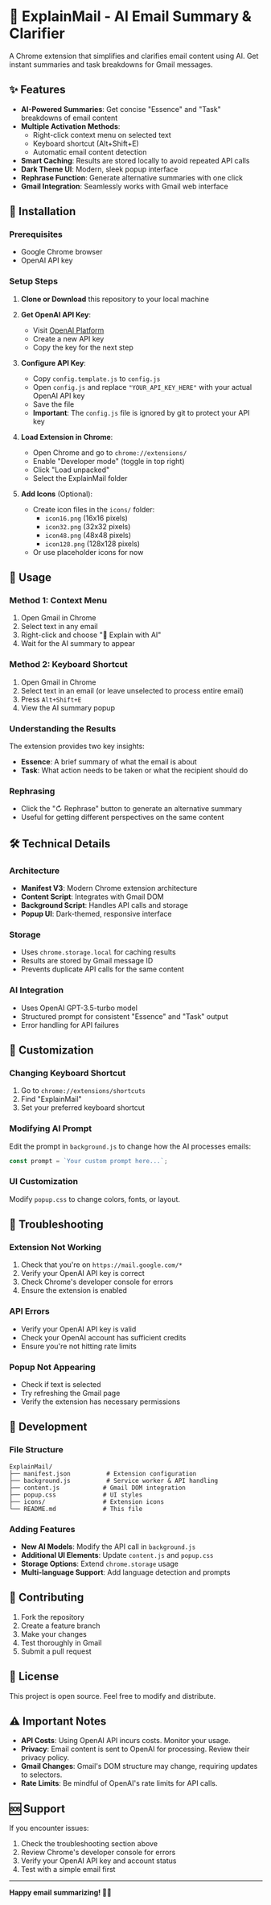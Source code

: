 # 🧠 ExplainMail - AI Email Summary & Clarifier

A Chrome extension that simplifies and clarifies email content using AI. Get instant summaries and task breakdowns for Gmail messages.

## ✨ Features

- **AI-Powered Summaries**: Get concise "Essence" and "Task" breakdowns of email content
- **Multiple Activation Methods**: 
  - Right-click context menu on selected text
  - Keyboard shortcut (Alt+Shift+E)
  - Automatic email content detection
- **Smart Caching**: Results are stored locally to avoid repeated API calls
- **Dark Theme UI**: Modern, sleek popup interface
- **Rephrase Function**: Generate alternative summaries with one click
- **Gmail Integration**: Seamlessly works with Gmail web interface

## 🚀 Installation

### Prerequisites
- Google Chrome browser
- OpenAI API key

### Setup Steps

1. **Clone or Download** this repository to your local machine

2. **Get OpenAI API Key**:
   - Visit [OpenAI Platform](https://platform.openai.com/api-keys)
   - Create a new API key
   - Copy the key for the next step

3. **Configure API Key**:
   - Copy `config.template.js` to `config.js`
   - Open `config.js` and replace `"YOUR_API_KEY_HERE"` with your actual OpenAI API key
   - Save the file
   - **Important**: The `config.js` file is ignored by git to protect your API key

4. **Load Extension in Chrome**:
   - Open Chrome and go to `chrome://extensions/`
   - Enable "Developer mode" (toggle in top right)
   - Click "Load unpacked"
   - Select the ExplainMail folder

5. **Add Icons** (Optional):
   - Create icon files in the `icons/` folder:
     - `icon16.png` (16x16 pixels)
     - `icon32.png` (32x32 pixels)
     - `icon48.png` (48x48 pixels)
     - `icon128.png` (128x128 pixels)
   - Or use placeholder icons for now

## 📖 Usage

### Method 1: Context Menu
1. Open Gmail in Chrome
2. Select text in any email
3. Right-click and choose "🧠 Explain with AI"
4. Wait for the AI summary to appear

### Method 2: Keyboard Shortcut
1. Open Gmail in Chrome
2. Select text in an email (or leave unselected to process entire email)
3. Press `Alt+Shift+E`
4. View the AI summary popup

### Understanding the Results

The extension provides two key insights:

- **Essence**: A brief summary of what the email is about
- **Task**: What action needs to be taken or what the recipient should do

### Rephrasing
- Click the "↻ Rephrase" button to generate an alternative summary
- Useful for getting different perspectives on the same content

## 🛠️ Technical Details

### Architecture
- **Manifest V3**: Modern Chrome extension architecture
- **Content Script**: Integrates with Gmail DOM
- **Background Script**: Handles API calls and storage
- **Popup UI**: Dark-themed, responsive interface

### Storage
- Uses `chrome.storage.local` for caching results
- Results are stored by Gmail message ID
- Prevents duplicate API calls for the same content

### AI Integration
- Uses OpenAI GPT-3.5-turbo model
- Structured prompt for consistent "Essence" and "Task" output
- Error handling for API failures

## 🔧 Customization

### Changing Keyboard Shortcut
1. Go to `chrome://extensions/shortcuts`
2. Find "ExplainMail"
3. Set your preferred keyboard shortcut

### Modifying AI Prompt
Edit the prompt in `background.js` to change how the AI processes emails:

```javascript
const prompt = `Your custom prompt here...`;
```

### UI Customization
Modify `popup.css` to change colors, fonts, or layout.

## 🐛 Troubleshooting

### Extension Not Working
1. Check that you're on `https://mail.google.com/*`
2. Verify your OpenAI API key is correct
3. Check Chrome's developer console for errors
4. Ensure the extension is enabled

### API Errors
- Verify your OpenAI API key is valid
- Check your OpenAI account has sufficient credits
- Ensure you're not hitting rate limits

### Popup Not Appearing
- Check if text is selected
- Try refreshing the Gmail page
- Verify the extension has necessary permissions

## 📝 Development

### File Structure
```
ExplainMail/
├── manifest.json          # Extension configuration
├── background.js          # Service worker & API handling
├── content.js            # Gmail DOM integration
├── popup.css             # UI styles
├── icons/                # Extension icons
└── README.md             # This file
```

### Adding Features
- **New AI Models**: Modify the API call in `background.js`
- **Additional UI Elements**: Update `content.js` and `popup.css`
- **Storage Options**: Extend `chrome.storage` usage
- **Multi-language Support**: Add language detection and prompts

## 🤝 Contributing

1. Fork the repository
2. Create a feature branch
3. Make your changes
4. Test thoroughly in Gmail
5. Submit a pull request

## 📄 License

This project is open source. Feel free to modify and distribute.

## ⚠️ Important Notes

- **API Costs**: Using OpenAI API incurs costs. Monitor your usage.
- **Privacy**: Email content is sent to OpenAI for processing. Review their privacy policy.
- **Gmail Changes**: Gmail's DOM structure may change, requiring updates to selectors.
- **Rate Limits**: Be mindful of OpenAI's rate limits for API calls.

## 🆘 Support

If you encounter issues:
1. Check the troubleshooting section above
2. Review Chrome's developer console for errors
3. Verify your OpenAI API key and account status
4. Test with a simple email first

---

**Happy email summarizing! 🧠📧** 